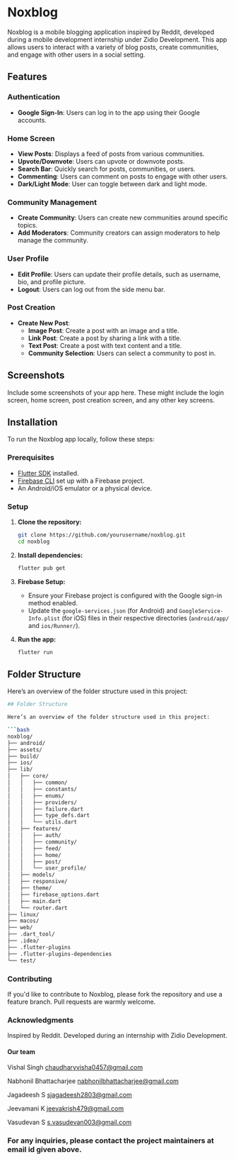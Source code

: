 # Noxblog

Noxblog is a mobile blogging application inspired by Reddit, developed during a mobile development internship under Zidio Development. This app allows users to interact with a variety of blog posts, create communities, and engage with other users in a social setting. 

## Features

### Authentication
- **Google Sign-In**: Users can log in to the app using their Google accounts.

### Home Screen
- **View Posts**: Displays a feed of posts from various communities.
- **Upvote/Downvote**: Users can upvote or downvote posts.
- **Search Bar**: Quickly search for posts, communities, or users.
- **Commenting**: Users can comment on posts to engage with other users.
- **Dark/Light Mode**: User can toggle between dark and light mode.

### Community Management
- **Create Community**: Users can create new communities around specific topics.
- **Add Moderators**: Community creators can assign moderators to help manage the community.
  
### User Profile
- **Edit Profile**: Users can update their profile details, such as username, bio, and profile picture.
- **Logout**: Users can log out from the side menu bar.

### Post Creation
- **Create New Post**: 
  - **Image Post**: Create a post with an image and a title.
  - **Link Post**: Create a post by sharing a link with a title.
  - **Text Post**: Create a post with text content and a title.
  - **Community Selection**: Users can select a community to post in.

## Screenshots

Include some screenshots of your app here. These might include the login screen, home screen, post creation screen, and any other key screens.

## Installation

To run the Noxblog app locally, follow these steps:

### Prerequisites
- [Flutter SDK](https://flutter.dev/docs/get-started/install) installed.
- [Firebase CLI](https://firebase.google.com/docs/cli) set up with a Firebase project.
- An Android/iOS emulator or a physical device.

### Setup

1. **Clone the repository:**

    ```bash
    git clone https://github.com/yourusername/noxblog.git
    cd noxblog
    ```

2. **Install dependencies:**

    ```bash
    flutter pub get
    ```

3. **Firebase Setup:**
    - Ensure your Firebase project is configured with the Google sign-in method enabled.
    - Update the `google-services.json` (for Android) and `GoogleService-Info.plist` (for iOS) files in their respective directories (`android/app/` and `ios/Runner/`).

4. **Run the app:**

    ```bash
    flutter run
    ```

## Folder Structure

Here’s an overview of the folder structure used in this project:

```bash
## Folder Structure

Here’s an overview of the folder structure used in this project:

```bash
noxblog/
├── android/
├── assets/
├── build/
├── ios/
├── lib/
│   ├── core/
│   │   ├── common/
│   │   ├── constants/
│   │   ├── enums/
│   │   ├── providers/
│   │   ├── failure.dart
│   │   ├── type_defs.dart
│   │   └── utils.dart
│   ├── features/
│   │   ├── auth/
│   │   ├── community/
│   │   ├── feed/
│   │   ├── home/
│   │   ├── post/
│   │   └── user_profile/
│   ├── models/
│   ├── responsive/
│   ├── theme/
│   ├── firebase_options.dart
│   ├── main.dart
│   └── router.dart
├── linux/
├── macos/
├── web/
├── .dart_tool/
├── .idea/
├── .flutter-plugins
├── .flutter-plugins-dependencies
└── test/
```

### Contributing
If you'd like to contribute to Noxblog, please fork the repository and use a feature branch. Pull requests are warmly welcome.

### Acknowledgments
Inspired by Reddit.
Developed during an internship with Zidio Development.

#### Our team

Vishal Singh
chaudharyvisha0457@gmail.com

Nabhonil Bhattacharjee
nabhonilbhattacharjee@gmail.com

Jagadeesh S
sjagadeesh2803@gmail.com

Jeevamani K
jeevakrish479@gmail.com

Vasudevan S
s.vasudevan003@gmail.com

### For any inquiries, please contact the project maintainers at email id given above.
